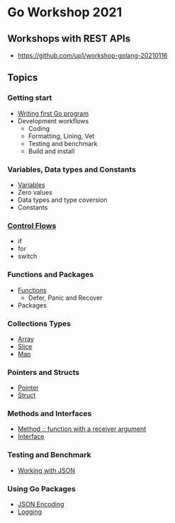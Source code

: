# Go Workshop 2021

## Workshops with REST APIs
* https://github.com/up1/workshop-golang-20210116

## Topics

### Getting start
* [Writing first Go program](https://github.com/up1/course-go-2021/tree/main/demo/hello)
* Development workflows
  * Coding
  * Formatting, Lining, Vet
  * Testing and benchmark
  * Build and install

### Variables, Data types and Constants
* [Variables](https://github.com/up1/course-go-2021/tree/main/demo/variables)
* Zero values
* Data types and type coversion
* Constants

### [Control Flows](https://github.com/up1/course-go-2021/tree/main/demo/control_flow)
* if
* for
* switch

### Functions and Packages
* [Functions](https://github.com/up1/course-go-2021/tree/main/demo/function)
  * Defer, Panic and Recover
* Packages

### Collections Types
* [Array](https://github.com/up1/course-go-2021/tree/main/demo/array)
* [Slice](https://github.com/up1/course-go-2021/tree/main/demo/slice)
* [Map](https://github.com/up1/course-go-2021/tree/main/demo/map)

### Pointers and Structs
* [Pointer](https://github.com/up1/course-go-2021/tree/main/demo/pointer)
* [Struct](https://github.com/up1/course-go-2021/tree/main/demo/struct)

### Methods and Interfaces
* [Method :: function with a receiver argument](https://github.com/up1/course-go-2021/tree/main/demo/method)
* [Interface](https://github.com/up1/course-go-2021/tree/main/demo/interface)

### Testing and Benchmark
* [Working with JSON](https://github.com/up1/course-go-2021/tree/main/demo/json)

### Using Go Packages
* [JSON Encoding](https://github.com/up1/course-go-2021/tree/main/demo/json)
* [Logging](https://github.com/up1/course-go-2021/tree/main/demo/logging)
